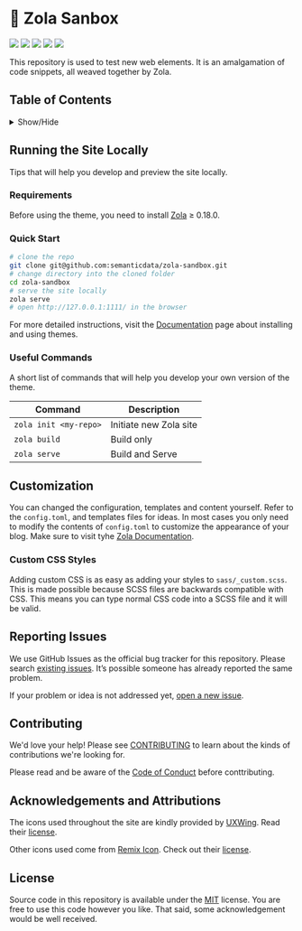 # 🧪 Zola Sanbox

<p align="">
  <img src="https://img.shields.io/github/languages/code-size/semanticdata/zola-sandbox" />
  <img src="https://img.shields.io/github/repo-size/semanticdata/zola-sandbox" />
  <img src="https://img.shields.io/github/commit-activity/t/semanticdata/zola-sandbox" />
  <img src="https://img.shields.io/github/last-commit/semanticdata/zola-sandbox" />
  <img src="https://img.shields.io/website/https/semanticdata.github.io/zola-sandbox.svg" />
</p>

This repository is used to test new web elements. It is an amalgamation of code snippets, all weaved together by Zola.

## Table of Contents

<details>
<summary>Show/Hide</summary>

- [Overview](#overview)
- [Table of Contents](#table-of-contents)
- [Running the Site Locally](#running-the-site-locally)
  - [Requirements](#requirements)
  - [Quick Start](#quick-start)
  - [Useful Commands](#useful-commands)
- [Customization](#customization)
  - [Custom CSS Styles](#custom-css-styles)
- [Reporting Issues](#reporting-issues)
- [Contributing](#contributing)
- [Acknowledgements and Attributions](#acknowledgements-and-attributions)
- [License](#license)

</details>

## Running the Site Locally

Tips that will help you develop and preview the site locally.

### Requirements

Before using the theme, you need to install [Zola](https://www.getzola.org/documentation/getting-started/installation/) ≥ 0.18.0.

### Quick Start

```bash
# clone the repo
git clone git@github.com:semanticdata/zola-sandbox.git
# change directory into the cloned folder
cd zola-sandbox
# serve the site locally
zola serve
# open http://127.0.0.1:1111/ in the browser
```

For more detailed instructions, visit the [Documentation](https://www.getzola.org/documentation/themes/installing-and-using-themes/) page about installing and using themes.

### Useful Commands

A short list of commands that will help you develop your own version of the theme.

| Command                    | Description                |
| -------------------------- | -------------------------- |
| `zola init <my-repo>`      | Initiate new Zola site     |
| `zola build`               | Build only                 |
| `zola serve`               | Build and Serve            |

## Customization

You can changed the configuration, templates and content yourself. Refer to the `config.toml`, and templates files for ideas. In most cases you only need to modify the contents of `config.toml` to customize the appearance of your blog. Make sure to visit tyhe [Zola Documentation](https://www.getzola.org/documentation/getting-started/overview/).

### Custom CSS Styles

Adding custom CSS is as easy as adding your styles to `sass/_custom.scss`. This is made possible because SCSS files are backwards compatible with CSS. This means you can type normal CSS code into a SCSS file and it will be valid.

## Reporting Issues

We use GitHub Issues as the official bug tracker for this repository. Please
search [existing issues](https://github.com/semanticdata/zola-sandbox/issues). It’s
possible someone has already reported the same problem.

If your problem or idea is not addressed yet, [open a new issue](https://github.com/semanticdata/zola-sandbox/issues/new).

## Contributing

We'd love your help! Please see [CONTRIBUTING](./CONTRIBUTING.md) to learn about the kinds of contributions we're looking for.

Please read and be aware of the [Code of Conduct](.github/CODE_OF_CONDUCT.md) before conttributing.

## Acknowledgements and Attributions

The icons used throughout the site are kindly provided by [UXWing](https://uxwing.com/license/). Read their [license](https://uxwing.com/license/).

Other icons used come from [Remix Icon](https://remixicon.com/). Check out their [license](https://remixicon.com/license).

## License

Source code in this repository is available under the [MIT](LICENSE) license. You are free to use this code however you like. That said, some acknowledgement would be well received.
